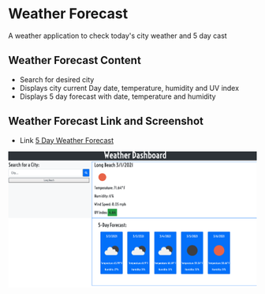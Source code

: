 # Weather Forecast
A weather application to check today's city weather and 5 day cast

## Weather Forecast Content

* Search for desired city
* Displays city current Day date, temperature, humidity and UV index
* Displays 5 day forecast with date, temperature and humidity






## Weather Forecast Link and Screenshot

* Link 
[5 Day Weather Forecast](https://jaimecedillo.github.io/weather-forecast/)


![Application Screenshot](https://github.com/jaimecedillo/weather-forecast/blob/main/screenshot.png)